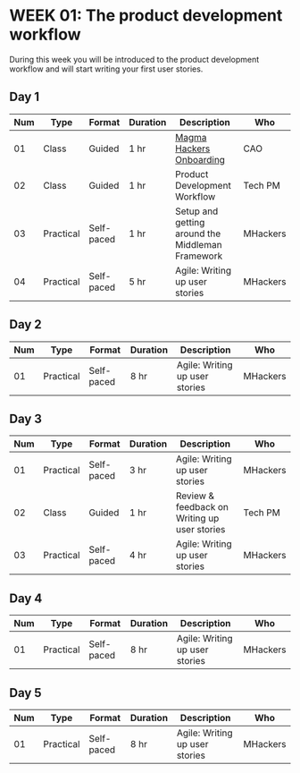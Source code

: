 # WEEK 01: The product development workflow 
 
 During this week you will be introduced to the product development workflow and will start writing your first user stories.

## Day 1

Num | Type | Format | Duration | Description | Who
-- | -- | -- | -- | -- | --
01 | Class |Guided | 1 hr | [Magma Hackers Onboarding](https://github.com/magma-labs/MagmaHackers/blob/master/module-01/week-01/day-01/01-MagmaHackers%20Onboarding.md) | CAO
02 | Class | Guided | 1 hr | Product Development Workflow | Tech PM
03 | Practical | Self-paced | 1 hr | Setup and getting around the Middleman Framework| MHackers
04 | Practical | Self-paced | 5 hr | Agile: Writing up user stories | MHackers

## Day 2

Num | Type | Format | Duration | Description | Who
-- | -- | -- | -- | -- | --
01 | Practical | Self-paced | 8 hr | Agile: Writing up user stories | MHackers

## Day 3

Num | Type | Format | Duration | Description | Who
-- | -- | -- | -- | -- | --
01 | Practical | Self-paced | 3 hr | Agile: Writing up user stories | MHackers
02 | Class | Guided | 1 hr | Review & feedback on Writing up user stories | Tech PM
03 | Practical | Self-paced | 4 hr | Agile: Writing up user stories | MHackers

## Day 4

Num | Type | Format | Duration | Description | Who
-- | -- | -- | -- | -- | --
01 | Practical | Self-paced | 8 hr | Agile: Writing up user stories | MHackers

## Day 5

Num | Type | Format | Duration | Description | Who
-- | -- | -- | -- | -- | --
01 | Practical | Self-paced | 8 hr | Agile: Writing up user stories | MHackers
